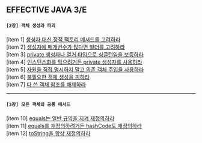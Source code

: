 ## EFFECTIVE JAVA 3/E

#### `[2장] 객체 생성과 파괴`

[item 1] [생성자 대신 정적 팩토리 메서드를 고려하라](https://github.com/devjjinii/development-book/blob/master/effective-java-3e/%5B2%EC%9E%A5%5D%20%EA%B0%9D%EC%B2%B4%20%EC%83%9D%EC%84%B1%EA%B3%BC%20%ED%8C%8C%EA%B4%B4/item1.md)<br>
[item 2] [생성자에 매개변수가 많다면 빌더를 고려하라](https://github.com/devjjinii/development-book/blob/master/effective-java-3e/%5B2%EC%9E%A5%5D%20%EA%B0%9D%EC%B2%B4%20%EC%83%9D%EC%84%B1%EA%B3%BC%20%ED%8C%8C%EA%B4%B4/item2.md)<br>
[item 3] [private 생성자나 열거 타입으로 싱글턴임을 보증하라](https://github.com/devjjinii/development-book/blob/master/effective-java-3e/%5B2%EC%9E%A5%5D%20%EA%B0%9D%EC%B2%B4%20%EC%83%9D%EC%84%B1%EA%B3%BC%20%ED%8C%8C%EA%B4%B4/item3.md)<br>
[item 4] [인스턴스화를 막으려거든 private 생성자를 사용하라](https://github.com/devjjinii/development-book/blob/master/effective-java-3e/%5B2%EC%9E%A5%5D%20%EA%B0%9D%EC%B2%B4%20%EC%83%9D%EC%84%B1%EA%B3%BC%20%ED%8C%8C%EA%B4%B4/item4.md)<br>
[item 5] [자원을 직접 명시하지 말고 의존 객체 주입을 사용하라](https://github.com/devjjinii/development-book/blob/master/effective-java-3e/%5B2%EC%9E%A5%5D%20%EA%B0%9D%EC%B2%B4%20%EC%83%9D%EC%84%B1%EA%B3%BC%20%ED%8C%8C%EA%B4%B4/item5.md)<br>
[item 6] [불필요한 객체 생성을 피하라](https://github.com/devjjinii/development-book/blob/master/effective-java-3e/%5B2%EC%9E%A5%5D%20%EA%B0%9D%EC%B2%B4%20%EC%83%9D%EC%84%B1%EA%B3%BC%20%ED%8C%8C%EA%B4%B4/item6.md)<br>
[item 7] [다 쓴 객체 참조를 해제하라](https://github.com/devjjinii/development-book/blob/master/effective-java-3e/%5B2%EC%9E%A5%5D%20%EA%B0%9D%EC%B2%B4%20%EC%83%9D%EC%84%B1%EA%B3%BC%20%ED%8C%8C%EA%B4%B4/item7.md)<br>

---
#### `[3장] 모든 객체의 공통 메서드`
[item 10] [equals는 일반 규약을 지켜 재정의하라](https://github.com/devjjinii/development-book/blob/master/effective-java-3e/%5B3%EC%9E%A5%5D%20%EB%AA%A8%EB%93%A0%20%EA%B0%9D%EC%B2%B4%EC%9D%98%20%EA%B3%B5%ED%86%B5%20%EB%A9%94%EC%84%9C%EB%93%9C/item10.md)<br>
[item 11] [equals를 재정의하려거든 hashCode도 재정의하라](https://github.com/devjjinii/development-book/blob/master/effective-java-3e/%5B3%EC%9E%A5%5D%20%EB%AA%A8%EB%93%A0%20%EA%B0%9D%EC%B2%B4%EC%9D%98%20%EA%B3%B5%ED%86%B5%20%EB%A9%94%EC%84%9C%EB%93%9C/item11.md)<br>
[item 12] [toString을 항상 재정의하라](https://github.com/devjjinii/development-book/blob/master/effective-java-3e/%5B3%EC%9E%A5%5D%20%EB%AA%A8%EB%93%A0%20%EA%B0%9D%EC%B2%B4%EC%9D%98%20%EA%B3%B5%ED%86%B5%20%EB%A9%94%EC%84%9C%EB%93%9C/item12.md)<br>